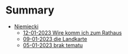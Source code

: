 # Summary

- [Niemiecki](./niemiecki.md)
    - [12-01-2023 Wire komm ich zum Rathaus](./niemiecki/12-01-2023.md)
    - [09-01-2023 die Landkarte](./niemiecki/09-01-2023.md)
    - [05-01-2023 brak tematu](./niemiecki/05-01-2023.md)
